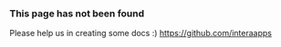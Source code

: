 ### This page has not been found
Please help us in creating some docs :) https://github.com/interaapps